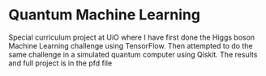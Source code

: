 # Quantum Machine Learning
Special curriculum project at UiO where I have first done the Higgs boson Machine Learning challenge using TensorFlow. Then attempted to do the same challenge in a simulated quantum computer using Qiskit.
The results and full project is in the pfd file

